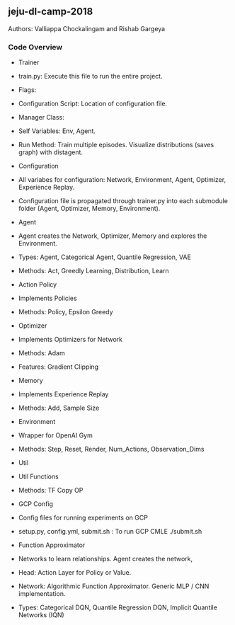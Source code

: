 ## jeju-dl-camp-2018

Authors: Valliappa Chockalingam and Rishab Gargeya

### Code Overview

* Trainer
 * train.py: Execute this file to run the entire project.
  * Flags:
   * Configuration Script: Location of configuration file.
  * Manager Class:
   * Self Variables: Env, Agent.
   * Run Method: Train multiple episodes. Visualize distributions (saves graph) with distagent.


* Configuration
 * All variabes for configuration: Network, Environment, Agent, Optimizer, Experience Replay.
 * Configuration file is propagated through trainer.py into each submodule folder (Agent, Optimizer, Memory, Environment).

* Agent
 * Agent creates the Network, Optimizer, Memory and explores the Environment.
 * Types: Agent, Categorical Agent, Quantile Regression, VAE
 * Methods: Act, Greedly Learning, Distribution, Learn

* Action Policy
 * Implements Policies
 * Methods: Policy, Epsilon Greedy

* Optimizer
 * Implements Optimizers for Network
 * Methods: Adam
 * Features: Gradient Clipping

* Memory
 * Implements Experience Replay
 * Methods: Add, Sample Size

* Environment
 * Wrapper for OpenAI Gym
 * Methods: Step, Reset, Render, Num_Actions, Observation_Dims

* Util
 * Util Functions
 * Methods: TF Copy OP

* GCP Config
 * Config files for running experiments on GCP
 * setup.py, config.yml, submit.sh : To run GCP CMLE ./submit.sh

* Function Approximator
 * Networks to learn relationships. Agent creates the network,
 * Head: Action Layer for Policy or Value.
 * Network: Algorithmic Function Approximator. Generic MLP / CNN implementation.
 * Types: Categorical DQN, Quantile Regression DQN, Implicit Quantile Networks (IQN)






